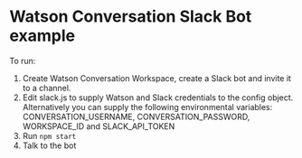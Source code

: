 # Watson Conversation Slack Bot example

To run:
1. Create Watson Conversation Workspace, create a Slack bot and invite it to a channel.
2. Edit slack.js to supply Watson and Slack credentials to the config object.
Alternatively you can supply the following environmental variables:
CONVERSATION_USERNAME, CONVERSATION_PASSWORD, WORKSPACE_ID and SLACK_API_TOKEN
3. Run `npm start`
4. Talk to the bot
